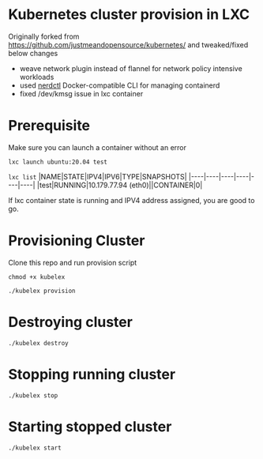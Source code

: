 # Kubernetes cluster provision in LXC
Originally forked from https://github.com/justmeandopensource/kubernetes/ and tweaked/fixed below changes

- weave network plugin instead of flannel for network policy intensive workloads
- used [nerdctl](https://github.com/containerd/nerdctl) Docker-compatible CLI for managing containerd
- fixed /dev/kmsg issue in lxc container

# Prerequisite
Make sure you can launch a container without an error

`lxc launch ubuntu:20.04 test`


`lxc list`
|NAME|STATE|IPV4|IPV6|TYPE|SNAPSHOTS|
|----|----|----|----|----|----|
|test|RUNNING|10.179.77.94 (eth0)||CONTAINER|0|


If lxc container state is running and IPV4 address assigned, you are good to go.



# Provisioning Cluster
Clone this repo and run provision script
```
chmod +x kubelex
```

```
./kubelex provision
```

# Destroying cluster
```
./kubelex destroy
```

# Stopping running cluster
```
./kubelex stop
```

# Starting stopped cluster
```
./kubelex start
```
